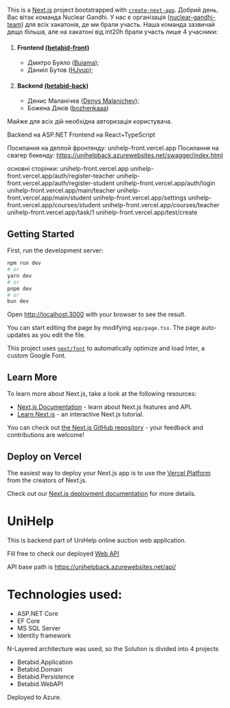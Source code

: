 This is a [Next.js](https://nextjs.org/) project bootstrapped with [`create-next-app`](https://github.com/vercel/next.js/tree/canary/packages/create-next-app).
Добрий день, Вас вітає команда Nuclear Gandhi. 
У нас є організація ([nuclear-gandhi-team](https://github.com/nuclear-gandhi-team)) для всіх хакатонів, де ми брали участь.
Наша команда зазвичай дещо більша, але на хакатоні від int20h брали участь лише 4 учасники:

1. #### Frontend [(betabid-front)](https://github.com/nuclear-gandhi-team/betabid-front)
    - Дмитро Буяло ([Buiama](https://github.com/Buiama));
    - Даниіл Бутов ([HJyup](https://github.com/HJyup));
2. #### Backend [(betabid-back)](https://github.com/nuclear-gandhi-team/betabid-back)
    - Денис Маланічев ([Denys Malanichev](https://github.com/DenysMalanichev));
    - Божена Дяків ([bozhenkaaa](https://github.com/bozhenkaaa))

Майже для всіх дій необхідна авторизація користувача.

Backend на ASP.NET
Frontend на React+TypeScript


Посилання на деплой фронтенду: unihelp-front.vercel.app
Посилання на свагер бекенду: https://unihelpback.azurewebsites.net/swagger/index.html

основні сторінки:
unihelp-front.vercel.app
unihelp-front.vercel.app/auth/register-teacher
unihelp-front.vercel.app/auth/register-student
unihelp-front.vercel.app/auth/login
unihelp-front.vercel.app/main/teacher
unihelp-front.vercel.app/main/student
unihelp-front.vercel.app/settings
unihelp-front.vercel.app/courses/student
unihelp-front.vercel.app/courses/teacher
unihelp-front.vercel.app/task/1
unihelp-front.vercel.app/test/create


## Getting Started

First, run the development server:

```bash
npm run dev
# or
yarn dev
# or
pnpm dev
# or
bun dev
```

Open [http://localhost:3000](http://localhost:3000) with your browser to see the result.

You can start editing the page by modifying `app/page.tsx`. The page auto-updates as you edit the file.

This project uses [`next/font`](https://nextjs.org/docs/basic-features/font-optimization) to automatically optimize and load Inter, a custom Google Font.

## Learn More

To learn more about Next.js, take a look at the following resources:

- [Next.js Documentation](https://nextjs.org/docs) - learn about Next.js features and API.
- [Learn Next.js](https://nextjs.org/learn) - an interactive Next.js tutorial.

You can check out [the Next.js GitHub repository](https://github.com/vercel/next.js/) - your feedback and contributions are welcome!

## Deploy on Vercel

The easiest way to deploy your Next.js app is to use the [Vercel Platform](https://vercel.com/new?utm_medium=default-template&filter=next.js&utm_source=create-next-app&utm_campaign=create-next-app-readme) from the creators of Next.js.

Check out our [Next.js deployment documentation](https://nextjs.org/docs/deployment) for more details.



# UniHelp

This is backend part of UniHelp online auction web application.

Fill free to check our deployed [Web API](https://unihelpback.azurewebsites.net/swagger/index.html)

API base path is https://unihelpback.azurewebsites.net/api/

# Technologies used:
- ASP.NET Core
- EF Core
- MS SQL Server
- Identity framework

N-Layered architecture was used, so the Solution is divided into 4 projects
- Betabid.Application
- Betabid.Domain
- Betabid.Persistence
- Betabid.WebAPI

Deployed to Azure.

